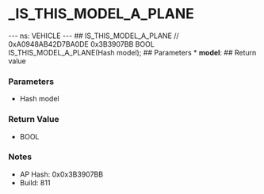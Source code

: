 # _IS_THIS_MODEL_A_PLANE

--- ns: VEHICLE --- ## IS_THIS_MODEL_A_PLANE  // 0xA0948AB42D7BA0DE 0x3B3907BB BOOL IS_THIS_MODEL_A_PLANE(Hash model);   ## Parameters * **model**:  ## Return value

### Parameters
* Hash model

### Return Value
* BOOL

### Notes
* AP Hash: 0x0x3B3907BB
* Build: 811

